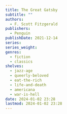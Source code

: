 ```yaml
---
title: The Great Gatsby
subtitle: ""
authors:
  - F. Scott Fitzgerald
publishers:
  - Penguin
publishDate: 2021-12-14
series: 
series_weight: 
genres:
  - fiction
  - classics
shelves:
  - jazz-age
  - queerly-beloved
  - eat-the-rich
  - life-and-death
  - americana
  - war-is-hell
date: 2024-01-02 23:28
lastmod: 2024-01-02 23:28
---
```

